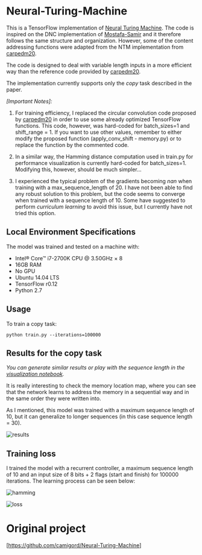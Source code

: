 # Neural-Turing-Machine

This is a TensorFlow implementation of [Neural Turing Machine](https://arxiv.org/abs/1410.5401). The code is inspired on the DNC implementation of [Mostafa-Samir](https://github.com/Mostafa-Samir/DNC-tensorflow) and it therefore follows the same structure and organization. However, some of the content addressing functions were adapted from the NTM implementation from [carpedm20](https://github.com/carpedm20/NTM-tensorflow).

The code is designed to deal with variable length inputs in a more efficient way than the reference code provided by [carpedm20](https://github.com/carpedm20/NTM-tensorflow).

The implementation currently supports only the _copy_ task described in the paper.

_[Important Notes]:_
1. For training efficiency, I replaced the circular convolution code proposed by [carpedm20](https://github.com/carpedm20/NTM-tensorflow) in order to use some already optimized TensorFlow functions. This code, however, was hard-coded for batch_sizes=1 and shift_range = 1. If you want to use other values, remember to either modify the proposed function (apply_conv_shift - memory.py) or to replace the function by the commented code.

2. In a similar way, the Hamming distance computation used in train.py for performance visualization is currently hard-coded for batch_sizes=1. Modifying this, however, should be much simpler...

3. I experienced the typical problem of the gradients becoming _nan_ when training with a max_sequence_length of 20. I have not been able to find any robust solution to this problem, but the code seems to converge when trained with a sequence length of 10. Some have suggested to perform _curriculum learning_ to avoid this issue, but I currently have not tried this option.

## Local Environment Specifications

The model was trained and tested on a machine with:
  - Intel® Core™ i7-2700K CPU @ 3.50GHz × 8
  - 16GB RAM
  - No GPU
  - Ubuntu 14.04 LTS
  - TensorFlow r0.12
  - Python 2.7

## Usage

To train a copy task:

`python train.py --iterations=100000`

## Results for the copy task

_You can generate similar results or play with the sequence length in the [visualization notebook](https://github.com/camigord/Neural-Turing-Machine/blob/master/Visualization.ipynb)._

It is really interesting to check the memory location map, where you can see that the network learns to address the memory in a sequential way and in the same order they were written into.

As I mentioned, this model was trained with a maximum sequence length of 10, but it can generalize to longer sequences (in this case sequence length = 30).

![results](https://github.com/camigord/Neural-Turing-Machine/blob/master/assets/results.png)

## Training loss

I trained the model with a recurrent controller, a maximum sequence length of 10 and an input size of 8 bits + 2 flags (start and finish) for 100000 iterations. The learning process can be seen below:

![hamming](https://github.com/camigord/Neural-Turing-Machine/blob/master/assets/Hamming.png)

![loss](https://github.com/camigord/Neural-Turing-Machine/blob/master/assets/Loss.png)

# Original project

[https://github.com/camigord/Neural-Turing-Machine]
